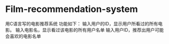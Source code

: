 # Film-recommendation-system
用C语言写的电影推荐系统
功能如下：
输入用户的ID，显示用户所看过的所有电影。
输入电影名，显示看过该电影的所有用户名单
输入用户ID，推荐出用户可能会喜欢的电影名单

